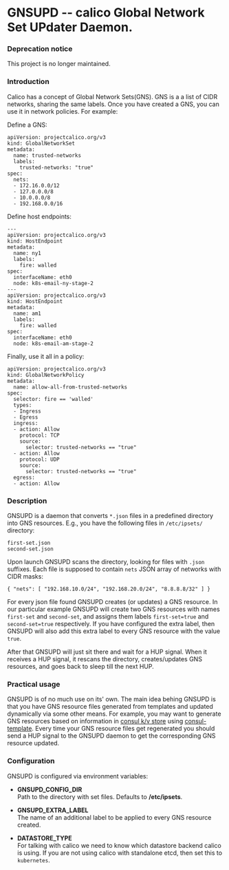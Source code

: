 GNSUPD -- calico Global Network Set UPdater Daemon.
===================================================

### Deprecation notice

This project is no longer maintained.

### Introduction

Calico has a concept of Global Network Sets(GNS). GNS is a 
a list of CIDR networks, sharing the same labels. Once
you have created a GNS, you can use it in network policies. 
For example:

Define a GNS:
```
apiVersion: projectcalico.org/v3
kind: GlobalNetworkSet
metadata:
  name: trusted-networks
  labels:
    trusted-networks: "true"
spec:
  nets:
  - 172.16.0.0/12
  - 127.0.0.0/8
  - 10.0.0.0/8
  - 192.168.0.0/16
```

Define host endpoints:
```
---
apiVersion: projectcalico.org/v3
kind: HostEndpoint
metadata:
  name: ny1
  labels:
    fire: walled
spec:
  interfaceName: eth0
  node: k8s-email-ny-stage-2
---
apiVersion: projectcalico.org/v3
kind: HostEndpoint
metadata:
  name: am1
  labels:
    fire: walled
spec:
  interfaceName: eth0
  node: k8s-email-am-stage-2
```

Finally, use it all in a policy:
```
apiVersion: projectcalico.org/v3
kind: GlobalNetworkPolicy
metadata:
  name: allow-all-from-trusted-networks
spec:
  selector: fire == 'walled'
  types:
  - Ingress
  - Egress
  ingress:
  - action: Allow
    protocol: TCP
    source:
      selector: trusted-networks == "true"
  - action: Allow
    protocol: UDP
    source:
      selector: trusted-networks == "true"
  egress:
  - action: Allow
```

### Description

GNSUPD is a daemon that converts `*.json` files in a
predefined directory into GNS resources. 
E.g., you have the following files in `/etc/ipsets/` directory:
```
first-set.json
second-set.json
```

Upon launch GNSUPD scans the directory, looking for files with `.json` suffixes.
Each file is supposed to contain `nets` JSON array of networks with CIDR masks: 
```
{ "nets": [ "192.168.10.0/24", "192.168.20.0/24", "8.8.8.8/32" ] }
``` 

For every json file found GNSUPD creates (or updates) a GNS resource. In our particular
example GNSUPD will create two GNS resources with names `first-set` and `second-set`, and assigns
them labels `first-set=true` and `second-set=true` respectively. If you have
configured the extra label, then GNSUPD will also add this extra label to every GNS resource with
the value `true`. 

After that GNSUPD will just sit there and wait for a HUP signal. When it receives 
a HUP signal, it rescans the directory, creates/updates GNS resources, and goes
back to sleep till the next HUP.

### Practical usage

GNSUPD is of no much use on its' own. The main idea behing GNSUPD is that
you have GNS resource files generated from templates and updated dynamically
via some other means. For example, you may want to generate GNS resources based
on information in [consul k/v store](https://consul.io) using [consul-template](https://github.com/hashicorp/consul-template).
Every time your GNS resource files get regenerated you should send a HUP signal
to the GNSUPD daemon to get the corresponding GNS resource updated.

### Configuration

GNSUPD is configured via environment variables:

* **GNSUPD_CONFIG_DIR**  
Path to the directory with set files. Defaults to **/etc/ipsets**.

* **GNSUPD_EXTRA_LABEL**  
The name of an additional label to be applied to every GNS resource created.

* **DATASTORE_TYPE**  
For talking with calico we need to know which datastore backend calico is using.
If you are not using calico with standalone etcd, then set this to `kubernetes`.

